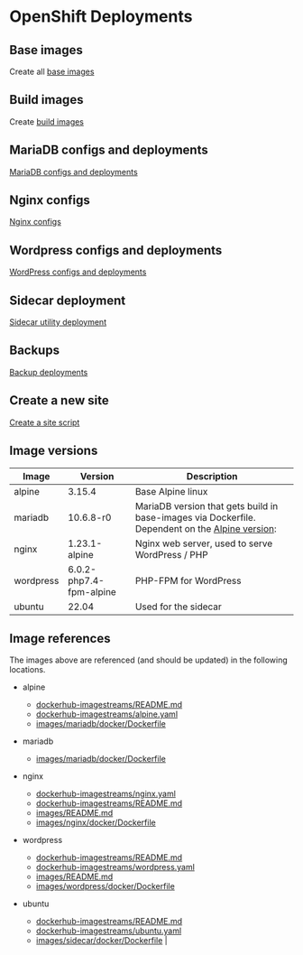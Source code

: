 # OpenShift Deployments

## Base images
Create all [base images](./dockerhub-imagestreams/README.md) 

## Build images
Create [build images](./images/README.md)

## MariaDB configs and deployments
[MariaDB configs and deployments](./mariadb/README.md)

## Nginx configs
[Nginx configs](./nginx/README.md)

## Wordpress configs and deployments
[WordPress configs and deployments](./wordpress/README.md)

## Sidecar deployment
[Sidecar utility deployment](./sidecar/README.md)

## Backups
[Backup deployments](./backups/README.md)

## Create a new site
[Create a site script](./site-builder.sh)


## Image versions

| Image | Version | Description |
| ----- | ------- | ----------- |
| alpine | 3.15.4 | Base Alpine linux |
| mariadb | 10.6.8-r0 | MariaDB version that gets build in base-images via Dockerfile. Dependent on the [Alpine version](https://pkgs.alpinelinux.org/packages?name=mariadb&branch=v3.15): |
| nginx | 1.23.1-alpine | Nginx web server, used to serve WordPress / PHP |
| wordpress | 6.0.2-php7.4-fpm-alpine | PHP-FPM for WordPress |
| ubuntu | 22.04| Used for the sidecar |

## Image references
The images above are referenced (and should be updated) in the following locations.
* alpine
    * [dockerhub-imagestreams/README.md](./dockerhub-imagestreams/README.md)
    * [dockerhub-imagestreams/alpine.yaml](./dockerhub-imagestreams/alpine.yaml)
    * [images/mariadb/docker/Dockerfile](./images/mariadb/docker/Dockerfile)

* mariadb
    * [images/mariadb/docker/Dockerfile](./images/mariadb/docker/Dockerfile)

* nginx
    * [dockerhub-imagestreams/nginx.yaml](./dockerhub-imagestreams/nginx.yaml)
    * [dockerhub-imagestreams/README.md](./dockerhub-imagestreams/README.md)
    * [images/README.md](./images/README.md)
    * [images/nginx/docker/Dockerfile](./images/nginx/docker/Dockerfile)

* wordpress
    * [dockerhub-imagestreams/README.md](./dockerhub-imagestreams/README.md)
    * [dockerhub-imagestreams/wordpress.yaml](./dockerhub-imagestreams/wordpress.yaml)
    * [images/README.md](./images/README.md)
    * [images/wordpress/docker/Dockerfile](./images/wordpress/docker/Dockerfile)

* ubuntu
    * [dockerhub-imagestreams/README.md](./dockerhub-imagestreams/README.md)
    * [dockerhub-imagestreams/ubuntu.yaml](./dockerhub-imagestreams/ubuntu.yaml)
    * [images/sidecar/docker/Dockerfile](./images/sidecar/docker/Dockerfile) |